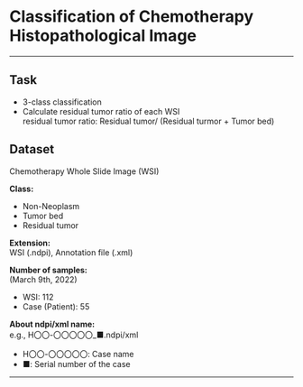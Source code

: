 # Classification of Chemotherapy Histopathological Image

---
## Task
- 3-class classification
- Calculate residual tumor ratio of each WSI \
residual tumor ratio: Residual tumor/ (Residual turmor + Tumor bed)

## Dataset
Chemotherapy Whole Slide Image (WSI)

**Class:**
- Non-Neoplasm
- Tumor bed
- Residual tumor

**Extension:** \
WSI (.ndpi), Annotation file (.xml)

**Number of samples:** \
(March 9th, 2022)
- WSI: 112
- Case (Patient): 55

**About ndpi/xml name:** \
e.g., H〇〇-〇〇〇〇〇_■.ndpi/xml
- H〇〇-〇〇〇〇〇: Case name
- ■: Serial number of the case 

---